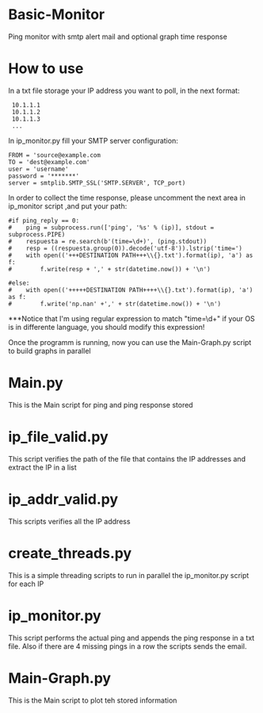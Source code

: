 # Basic-Monitor
Ping monitor with smtp alert mail and optional graph time response

# How to use
In a txt file storage your IP address you want to poll, in the next format:

     10.1.1.1
     10.1.1.2
     10.1.1.3
     ...

In ip_monitor.py fill your SMTP server configuration:

    FROM = 'source@example.com
    TO = 'dest@example.com'
    user = 'username'
    password = '*******'
    server = smtplib.SMTP_SSL('SMTP.SERVER', TCP_port)

In order to collect the time response, please uncomment the next area in ip_monitor script ,and put your path:

    #if ping_reply == 0:
    #    ping = subprocess.run(['ping', '%s' % (ip)], stdout = subprocess.PIPE)
    #    respuesta = re.search(b'(time=\d+)', (ping.stdout))
    #    resp = ((respuesta.group(0)).decode('utf-8')).lstrip('time=')
    #    with open(('+++DESTINATION PATH+++\\{}.txt').format(ip), 'a') as f:
    #        f.write(resp + ',' + str(datetime.now()) + '\n')

    #else:
    #    with open(('+++++DESTINATION PATH++++\\{}.txt').format(ip), 'a') as f:
    #        f.write('np.nan' +',' + str(datetime.now()) + '\n')

***Notice that I'm using regular expression to match "time=\d+" if your OS is in differente language, you should modify this expression!

Once the programm is running, now you can use the Main-Graph.py script to build graphs in parallel

# Main.py
This is the Main script for ping and ping response stored

# ip_file_valid.py
This script verifies the path of the file that contains the IP addresses and extract the IP in a list

# ip_addr_valid.py
This scripts verifies all the IP address

# create_threads.py
This is a simple threading scripts to run in parallel the ip_monitor.py script for each IP

# ip_monitor.py
This script performs the actual ping and appends the ping response in a txt file. Also if there are 4 missing pings in a row the scripts sends the email.

# Main-Graph.py
This is the Main script to plot teh stored information
